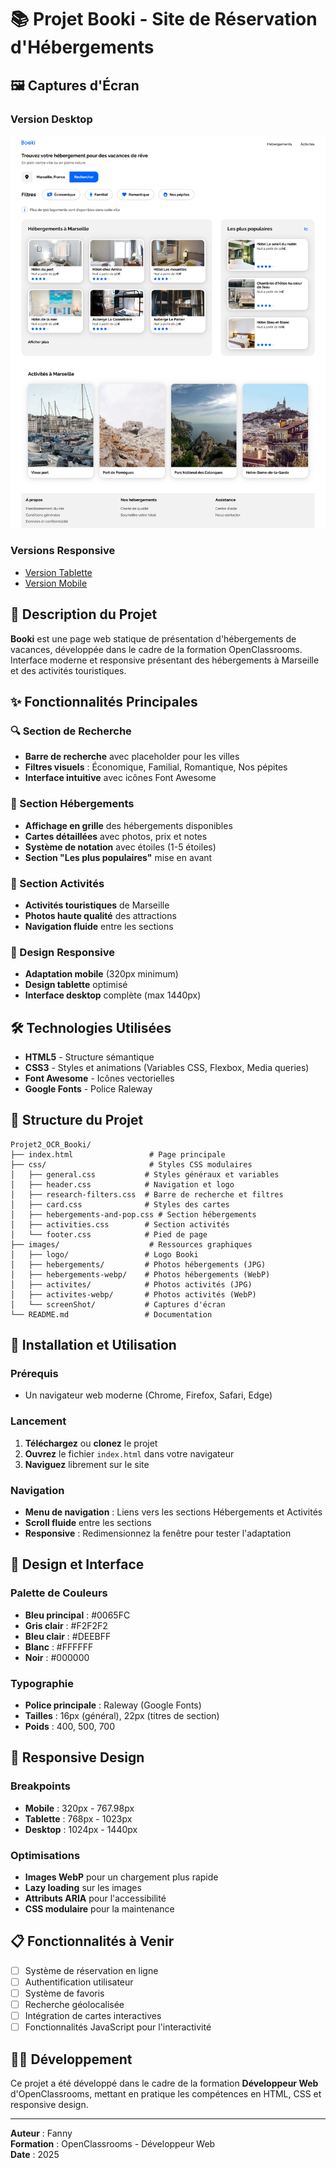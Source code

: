 # 📚 Projet Booki - Site de Réservation d'Hébergements

## 🖼️ Captures d'Écran

### Version Desktop

![Version Desktop](images/screenShot/Booki_Desktop_1440px.png)

### Versions Responsive

- [Version Tablette](images/screenShot/Booki_Tablet_1024px.png)
- [Version Mobile](images/screenShot/Booki_Mobile_375px.png)

## 🎯 Description du Projet

**Booki** est une page web statique de présentation d'hébergements de vacances, développée dans le cadre de la formation OpenClassrooms. Interface moderne et responsive présentant des hébergements à Marseille et des activités touristiques.

## ✨ Fonctionnalités Principales

### 🔍 Section de Recherche

- **Barre de recherche** avec placeholder pour les villes
- **Filtres visuels** : Économique, Familial, Romantique, Nos pépites
- **Interface intuitive** avec icônes Font Awesome

### 🏨 Section Hébergements

- **Affichage en grille** des hébergements disponibles
- **Cartes détaillées** avec photos, prix et notes
- **Système de notation** avec étoiles (1-5 étoiles)
- **Section "Les plus populaires"** mise en avant

### 🎯 Section Activités

- **Activités touristiques** de Marseille
- **Photos haute qualité** des attractions
- **Navigation fluide** entre les sections

### 📱 Design Responsive

- **Adaptation mobile** (320px minimum)
- **Design tablette** optimisé
- **Interface desktop** complète (max 1440px)

## 🛠️ Technologies Utilisées

- **HTML5** - Structure sémantique
- **CSS3** - Styles et animations (Variables CSS, Flexbox, Media queries)
- **Font Awesome** - Icônes vectorielles
- **Google Fonts** - Police Raleway

## 📁 Structure du Projet

```
Projet2_OCR_Booki/
├── index.html                 # Page principale
├── css/                       # Styles CSS modulaires
│   ├── general.css           # Styles généraux et variables
│   ├── header.css            # Navigation et logo
│   ├── research-filters.css  # Barre de recherche et filtres
│   ├── card.css              # Styles des cartes
│   ├── hebergements-and-pop.css # Section hébergements
│   ├── activities.css        # Section activités
│   └── footer.css            # Pied de page
├── images/                    # Ressources graphiques
│   ├── logo/                 # Logo Booki
│   ├── hebergements/         # Photos hébergements (JPG)
│   ├── hebergements-webp/    # Photos hébergements (WebP)
│   ├── activites/            # Photos activités (JPG)
│   ├── activites-webp/       # Photos activités (WebP)
│   └── screenShot/           # Captures d'écran
└── README.md                 # Documentation
```

## 🚀 Installation et Utilisation

### Prérequis

- Un navigateur web moderne (Chrome, Firefox, Safari, Edge)

### Lancement

1. **Téléchargez** ou **clonez** le projet
2. **Ouvrez** le fichier `index.html` dans votre navigateur
3. **Naviguez** librement sur le site

### Navigation

- **Menu de navigation** : Liens vers les sections Hébergements et Activités
- **Scroll fluide** entre les sections
- **Responsive** : Redimensionnez la fenêtre pour tester l'adaptation

## 🎨 Design et Interface

### Palette de Couleurs

- **Bleu principal** : #0065FC
- **Gris clair** : #F2F2F2
- **Bleu clair** : #DEEBFF
- **Blanc** : #FFFFFF
- **Noir** : #000000

### Typographie

- **Police principale** : Raleway (Google Fonts)
- **Tailles** : 16px (général), 22px (titres de section)
- **Poids** : 400, 500, 700

## 📱 Responsive Design

### Breakpoints

- **Mobile** : 320px - 767.98px
- **Tablette** : 768px - 1023px
- **Desktop** : 1024px - 1440px

### Optimisations

- **Images WebP** pour un chargement plus rapide
- **Lazy loading** sur les images
- **Attributs ARIA** pour l'accessibilité
- **CSS modulaire** pour la maintenance

## 📋 Fonctionnalités à Venir

- [ ] Système de réservation en ligne
- [ ] Authentification utilisateur
- [ ] Système de favoris
- [ ] Recherche géolocalisée
- [ ] Intégration de cartes interactives
- [ ] Fonctionnalités JavaScript pour l'interactivité

## 👨‍💻 Développement

Ce projet a été développé dans le cadre de la formation **Développeur Web** d'OpenClassrooms, mettant en pratique les compétences en HTML, CSS et responsive design.

---

**Auteur** : Fanny  
**Formation** : OpenClassrooms - Développeur Web  
**Date** : 2025
